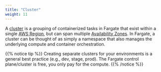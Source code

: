 ```yaml
---
title: "Cluster"
weight: 11
---
```


A [cluster](https://docs.aws.amazon.com/AmazonECS/latest/developerguide/ECS_clusters.html) is a grouping of containerized tasks in Fargate that exist within a single [AWS Region](https://aws.amazon.com/about-aws/global-infrastructure/), but can span multiple [Availability Zones](https://docs.aws.amazon.com/AmazonRDS/latest/UserGuide/Concepts.RegionsAndAvailabilityZones.html). In Fargate, a cluster can be thought of as simply a namespace that also manages the underlying compute and container orchestration.

{{% notice tip %}}
Creating separate clusters for your environments is a general best practice (e.g., dev, stage, prod). The Fargate control plane/cluster is free, you only pay for the compute.
{{% /notice %}}
